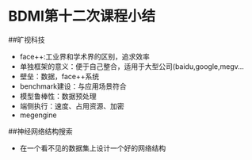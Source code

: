 # BDMI第十二次课程小结

##旷视科技

- face++:工业界和学术界的区别，追求效率
- 单独框架的意义：便于自己整合，适用于大型公司(baidu,google,megv...
- 壁垒：数据，face++系统
- benchmark建设：与应用场景符合
- 模型鲁棒性：数据预处理
- 端侧执行：速度、占用资源、加密
- megengine

##神经网络结构搜索

- 在一个看不见的数据集上设计一个好的网络结构
